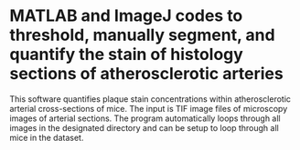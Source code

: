 # MATLAB and ImageJ codes to threshold, manually segment, and quantify the stain of histology sections of atherosclerotic arteries
This software quantifies plaque stain concentrations within atherosclerotic arterial cross-sections of mice. The input is TIF image files of microscopy images of arterial sections. The program automatically loops through all images in the designated directory and can be setup to loop through all mice in the dataset.
